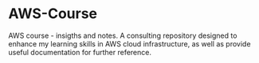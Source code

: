 # AWS-Course
AWS course - insigths and notes.
A consulting repository designed to enhance my learning skills in AWS cloud infrastructure, as well as provide useful documentation for further reference. 

